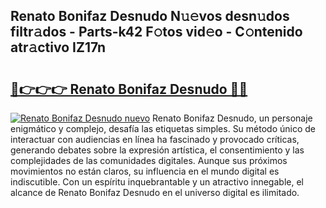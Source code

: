 ## Renato Bonifaz Desnudo N𝚞𝚎vos desn𝚞dos filtr𝚊dos - Parts-k42 F𝚘tos vid𝚎o - C𝚘ntenido atr𝚊ctivo IZ17n

# <h2><a href="http://mb7yxwa.tromn.icu/?c=Renato+Bonifaz+Desnudo">🔗👉👉👉 Renato Bonifaz Desnudo 🔗🔗</a></h2>

[![Renato Bonifaz Desnudo nuevo](https://i.imgur.com/pEAQMta.gif)](http://mb7yxwa.tromn.icu/?c=Renato+Bonifaz+Desnudo)
Renato Bonifaz Desnudo, un personaje enigmático y complejo, desafía las etiquetas simples. Su método único de interactuar con audiencias en línea ha fascinado y provocado críticas, generando debates sobre la expresión artística, el consentimiento y las complejidades de las comunidades digitales. Aunque sus próximos movimientos no están claros, su influencia en el mundo digital es indiscutible. Con un espíritu inquebrantable y un atractivo innegable, el alcance de Renato Bonifaz Desnudo en el universo digital es ilimitado.
